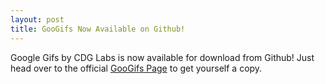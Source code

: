 ```yaml
---
layout: post
title: GooGifs Now Available on Github!
---
```


Google Gifs by CDG Labs is now available for download from Github! Just head over to the official [GooGifs Page](https://cdgco.github.io/googifs) to get yourself a copy.
